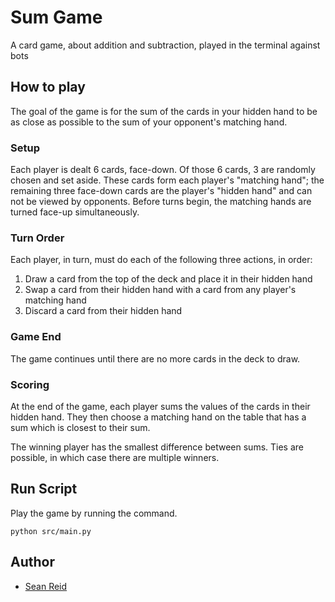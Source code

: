 # Sum Game
A card game, about addition and subtraction, played in the terminal against bots

## How to play
The goal of the game is for the sum of the cards in your hidden hand to be as close as possible to the sum of your opponent's matching hand.

### Setup
Each player is dealt 6 cards, face-down. Of those 6 cards, 3 are randomly chosen and set aside. These cards form each player's "matching hand"; the remaining three face-down cards are the player's "hidden hand" and can not be viewed by opponents. Before turns begin, the matching hands are turned face-up simultaneously. 

### Turn Order
Each player, in turn, must do each of the following three actions, in order:
1. Draw a card from the top of the deck and place it in their hidden hand
2. Swap a card from their hidden hand with a card from any player's matching hand
3. Discard a card from their hidden hand

### Game End
The game continues until there are no more cards in the deck to draw.

### Scoring
At the end of the game, each player sums the values of the cards in their hidden hand. They then choose a matching hand on the table that has a sum which is closest to their sum.

The winning player has the smallest difference between sums. Ties are possible, in which case there are multiple winners.

## Run Script
Play the game by running the command.
```
python src/main.py
```

## Author
* [Sean Reid](mailto:seanreid.mail@gmail)
